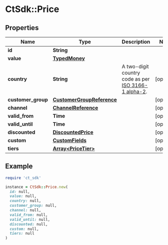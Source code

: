 # CtSdk::Price

## Properties

| Name | Type | Description | Notes |
| ---- | ---- | ----------- | ----- |
| **id** | **String** |  |  |
| **value** | [**TypedMoney**](TypedMoney.md) |  |  |
| **country** | **String** | A two-digit country code as per [ISO 3166-1 alpha-2](https://en.wikipedia.org/wiki/ISO_3166-1_alpha-2). | [optional] |
| **customer_group** | [**CustomerGroupReference**](CustomerGroupReference.md) |  | [optional] |
| **channel** | [**ChannelReference**](ChannelReference.md) |  | [optional] |
| **valid_from** | **Time** |  | [optional] |
| **valid_until** | **Time** |  | [optional] |
| **discounted** | [**DiscountedPrice**](DiscountedPrice.md) |  | [optional] |
| **custom** | [**CustomFields**](CustomFields.md) |  | [optional] |
| **tiers** | [**Array&lt;PriceTier&gt;**](PriceTier.md) |  | [optional] |

## Example

```ruby
require 'ct_sdk'

instance = CtSdk::Price.new(
  id: null,
  value: null,
  country: null,
  customer_group: null,
  channel: null,
  valid_from: null,
  valid_until: null,
  discounted: null,
  custom: null,
  tiers: null
)
```

